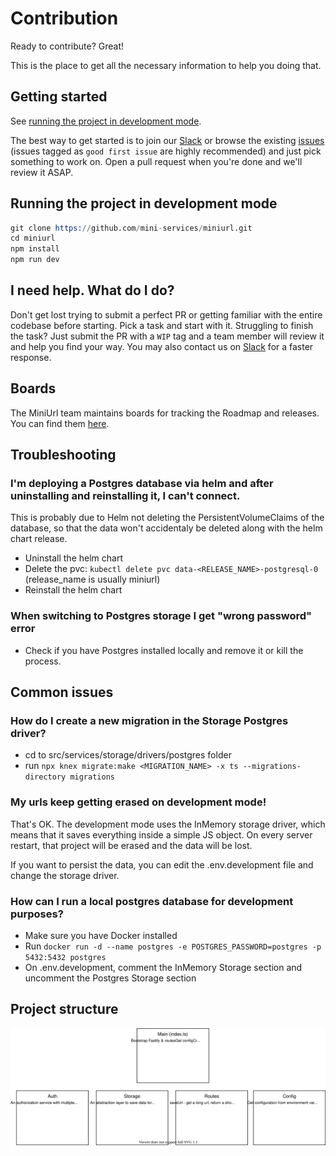 # Contribution

Ready to contribute? Great!

This is the place to get all the necessary information to help you doing that.

## Getting started

See [running the project in development mode](#running-the-project-in-development-mode).

The best way to get started is to join our [Slack](https://join.slack.com/t/mini-services/shared_invite/zt-kkr2n6nl-AlboXMQO~~atqUM2Wd0oPg) or browse the existing [issues](https://github.com/mini-services/miniurl/issues/new/choose) (issues tagged as `good first issue` are highly recommended) and just pick something to work on. Open a pull request when you're done and we'll review it ASAP.

## Running the project in development mode
```s
git clone https://github.com/mini-services/miniurl.git
cd miniurl
npm install
npm run dev
```
## I need help. What do I do?
Don't get lost trying to submit a perfect PR or getting familiar with the entire codebase before starting. Pick a task and start with it. Struggling to finish the task? Just submit the PR with a `WIP` tag and a team member will review it and help you find your way. You may also contact us on [Slack](https://join.slack.com/t/mini-services/shared_invite/zt-kkr2n6nl-AlboXMQO~~atqUM2Wd0oPg) for a faster response.
## Boards

The MiniUrl team maintains boards for tracking the Roadmap and releases. You can find them [here](https://github.com/mini-services/miniurl/projects).

## Troubleshooting

### I'm deploying a Postgres database via helm and after uninstalling and reinstalling it, I can't connect.
This is probably due to Helm not deleting the PersistentVolumeClaims of the database, so that the data won't accidentaly be deleted along with the helm chart release.

-   Uninstall the helm chart
-   Delete the pvc: `kubectl delete pvc data-<RELEASE_NAME>-postgresql-0` (release_name is usually miniurl)
-   Reinstall the helm chart

### When switching to Postgres storage I get "wrong password" error
-  Check if you have Postgres installed locally and remove it or kill the process.
## Common issues

### How do I create a new migration in the Storage Postgres driver?
-   cd to src/services/storage/drivers/postgres folder
-   run `npx knex migrate:make <MIGRATION_NAME> -x ts --migrations-directory migrations`

### My urls keep getting erased on development mode!
That's OK. The development mode uses the InMemory storage driver, which means that it saves everything inside a simple JS object. On every server restart, that project will be erased and the data will be lost.

If you want to persist the data, you can edit the .env.development file and change the storage driver.

### How can I run a local postgres database for development purposes?
-   Make sure you have Docker installed
-   Run `docker run -d --name postgres -e POSTGRES_PASSWORD=postgres -p 5432:5432 postgres`
-   On .env.development, comment the InMemory Storage section and uncomment the Postgres Storage section
## Project structure

![Project Structure](assets/project-structure.svg)
